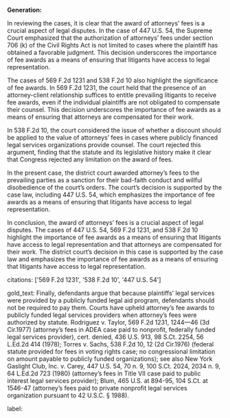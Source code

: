 **Generation:**

 <answer> 

In reviewing the cases, it is clear that the award of attorneys’ fees is a crucial aspect of legal disputes. In the case of 447 U.S. 54, the Supreme Court emphasized that the authorization of attorneys’ fees under section 706 (k) of the Civil Rights Act is not limited to cases where the plaintiff has obtained a favorable judgment. This decision underscores the importance of fee awards as a means of ensuring that litigants have access to legal representation.

The cases of 569 F.2d 1231 and 538 F.2d 10 also highlight the significance of fee awards. In 569 F.2d 1231, the court held that the presence of an attorney-client relationship suffices to entitle prevailing litigants to receive fee awards, even if the individual plaintiffs are not obligated to compensate their counsel. This decision underscores the importance of fee awards as a means of ensuring that attorneys are compensated for their work.

In 538 F.2d 10, the court considered the issue of whether a discount should be applied to the value of attorneys’ fees in cases where publicly financed legal services organizations provide counsel. The court rejected this argument, finding that the statute and its legislative history make it clear that Congress rejected any limitation on the award of fees.

In the present case, the district court awarded attorney’s fees to the prevailing parties as a sanction for their bad-faith conduct and willful disobedience of the court’s orders. The court’s decision is supported by the case law, including 447 U.S. 54, which emphasizes the importance of fee awards as a means of ensuring that litigants have access to legal representation.

In conclusion, the award of attorneys’ fees is a crucial aspect of legal disputes. The cases of 447 U.S. 54, 569 F.2d 1231, and 538 F.2d 10 highlight the importance of fee awards as a means of ensuring that litigants have access to legal representation and that attorneys are compensated for their work. The district court’s decision in this case is supported by the case law and emphasizes the importance of fee awards as a means of ensuring that litigants have access to legal representation. <answer> 


citations: ['569 F.2d 1231', '538 F.2d 10', '447 U.S. 54']

gold_text: Finally, defendants argue that because plaintiffs’ legal services were provided by a publicly funded legal aid program, defendants should not be required to pay them. Courts have upheld attorney’s fee awards to publicly funded legal services providers when attorney’s fees were authorized by statute. Rodriguez v. Taylor, 569 F.2d 1231, 1244—46 (3d Cir.1977) (attorney’s fees in ADEA case paid to nonprofit, federally funded legal services provider), cert. denied, 436 U.S. 913, 98 S.Ct. 2254, 56 L.Ed.2d 414 (1978); Torres v. Sachs, 538 F.2d 10, 12 (2d Cir.1976) (federal statute provided for fees in voting rights case; no congressional limitation on amount payable to publicly funded organizations); see also New York Gaslight Club, Inc. v. Carey, 447 U.S. 54, 70 n. 9, 100 S.Ct. 2024, 2034 n. 9, 64 L.Ed.2d 723 (1980) (attorney’s fees in Title VII case paid to public interest legal services provider); Blum, 465 U.S. at 894-95, 104 S.Ct. at 1546-47 (attorney’s fees paid to private nonprofit legal services organization pursuant to 42 U.S.C. § 1988).

label: 